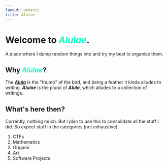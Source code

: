 ```yaml
---
layout: generic
title: Alulae
---
```


# Welcome to <span style="color:rgb(1, 253, 199)">_Alulae_</span>.

<div id="hewwo...">
<script type="module">

import * as THREE from 'https://cdn.skypack.dev/three@0.135.0';
import { OrbitControls } from 'https://cdn.skypack.dev/three@0.135.0/examples/jsm/controls/OrbitControls.js';
import { EffectComposer } from 'https://cdn.skypack.dev/three@0.135.0/examples/jsm/postprocessing/EffectComposer.js';
import { RenderPass } from 'https://cdn.skypack.dev/three@0.135.0/examples/jsm/postprocessing/RenderPass.js';
import { FilmPass } from "https://cdn.skypack.dev/three@0.135.0/examples/jsm/postprocessing/FilmPass.js"

THREE.Cache.enabled = true;

const params = {
    bloomStrength: 2.7,
    bloomThreshold: 0.9,
    bloomRadius: 0.72,

    focus: 190,
    aperture: 3.5,
    maxblur: 0.004,
    
    noiseIntensity: 0.5, 
    scanlinesIntensity: 0.1, 
    scanlinesCount: 600
};

const W = document.getElementById("hewwo...").clientWidth;
const R = 0.2;
const H = Math.max(W * R, 200);
    
const renderer = new THREE.WebGLRenderer({alpha: true});
renderer.setClearColor( 0xffffff, 0);
renderer.setSize( W,H );
renderer.antialias = true;
if (W < 1080) {renderer.setPixelRatio(Math.floor(1080/W)+1);}
document.getElementById("hewwo...").appendChild( renderer.domElement );

const camera = new THREE.PerspectiveCamera(20, W/H, 1, 1000000);
camera.position.set(0, 0, 500);

const scene = new THREE.Scene();

const loader = new THREE.CubeTextureLoader();
const texture = loader.load([
    '/assets/img/index-heart/texture.jpg',
    '/assets/img/index-heart/texture.jpg',
    '/assets/img/index-heart/texture.jpg',
    '/assets/img/index-heart/texture.jpg',
    '/assets/img/index-heart/texture.jpg',
    '/assets/img/index-heart/texture.jpg',
  ]);
texture.mapping = THREE.CubeRefractionMapping;
const materialr = new THREE.MeshBasicMaterial(
    {
        color: 0xbb0000,
        envMap: texture,
        opacity: 0.7,
        transparent: true, 
        refractionRatio: 0.9,
        blending: THREE.AdditiveBlending,
    });
const materialg = new THREE.MeshBasicMaterial(
    {
        color: 0x00ff00,
        envMap: texture,
        opacity: 0.7,
        transparent: true, 
        refractionRatio: 0.9-0.005,
        blending: THREE.AdditiveBlending,
    });
const materialb = new THREE.MeshBasicMaterial(
    {
        color: 0x0000ee,
        envMap: texture,
        opacity: 0.7,
        transparent: true, 
        refractionRatio: 0.9-0.01,
        blending: THREE.AdditiveBlending,
    });

const materialm = new THREE.MeshBasicMaterial(
    {
        color: 0xf70073,
        opacity: 0.3,
        transparent: true, 
        blending: THREE.AdditiveBlending,
    });

var heartShape = new THREE.Shape();
heartShape.moveTo( 25, 25 );
heartShape.bezierCurveTo( 25, 25, 20, 0, 0, 0);
heartShape.bezierCurveTo( - 30, 0, - 30, 35, - 30, 35 );
heartShape.bezierCurveTo( - 30, 55, - 10, 77, 25, 95 );
heartShape.bezierCurveTo( 60, 77, 80, 55, 80, 35 );
heartShape.bezierCurveTo( 80, 35, 80, 0, 50, 0 );
heartShape.bezierCurveTo( 35, 0, 25, 25, 25, 25 );

const geometry = new THREE.ExtrudeGeometry(heartShape, 
    {   
        depth: 0, 
        bevelEnabled: true, 
        bevelSegments: 3, 
        bevelOffset: -5,
        bevelSize: 20, 
        bevelThickness: 20,
        curveSegments: 3,
    });

geometry.center();
geometry.position = new THREE.Vector3(0,0,0);
geometry.rotateX(Math.PI);
const heartr = new THREE.Mesh(geometry, materialr);
const heartb = new THREE.Mesh(heartr.geometry, materialg);
const heartg = new THREE.Mesh(heartr.geometry, materialb);
const heartm = new THREE.Mesh(heartr.geometry, materialm);
const heart1 = new THREE.Group();
heart1.add(heartr); heart1.add(heartg); heart1.add(heartb); heart1.add(heartm);

scene.add(heart1);

const controls = new OrbitControls(camera, renderer.domElement);
controls.enableZoom = false;
controls.enablePan = false;

const renderScene = new RenderPass( scene, camera );

const filmPass = new FilmPass(params.noiseIntensity, params.scanlinesIntensity, params.scanlinesCount, false);

const composer = new EffectComposer( renderer );
composer.addPass( renderScene );
composer.addPass( filmPass );


function clamp(num, min, max) {return Math.min(Math.max(num, min), max);}
function frac(x) {return x - Math.floor(x);}
function rand(x, seed) {return frac(seed * Math.sin(Math.floor(x)))}
function spline(x) {return Math.pow((2*x + 1) * (1 - x) * (1 - x), 2);}
function bumps0(x, seed) {return rand(x, 29734492) * spline(frac(x)) + rand(x+1, 29734492) * spline(frac(-x-1));}
function bumps1(x) {return Math.pow(Math.min(1, 1.4*bumps0(x, 29734492)), 20);}
function bumps2(x, seed) {return Math.pow(clamp(1.3*(bumps0(x, seed) * Math.sin(x * Math.PI)), -1, 1), 3);}

const p1 = heart1.position.clone();

var x = 0;
function animate() {
    requestAnimationFrame(animate);

    x += 0.01;

    heart1.rotation.y  = bumps2(x*2, 9123482);

    var shake1 = new THREE.Vector3(
        bumps2(x*7+0.1, 1820), 
        bumps2(x*8+0.4, 12983), 
        bumps2(x*9+0.3, 10278));
    shake1.multiplyScalar(10);
    shake1.add(p1);
    heart1.position.copy(shake1);

    filmPass.uniforms.sCount.value = 600 + 200*bumps2(x*8, 12081);

    composer.render(scene, camera);
};

animate();
    
function onWindowResize() {
    let W = document.getElementById("hewwo...").clientWidth;
	let H = Math.max(W * R, 200);
    camera.aspect = W/H;
    camera.updateProjectionMatrix();
    renderer.setSize( W, H );
    if (W < 1080) {renderer.setPixelRatio(Math.floor(1080/W)+1);}
}
window.addEventListener( 'resize', onWindowResize );
document.onload = onWindowResize;

</script>
</div>

A place where I dump random things into and try my best to organise them.

## Why <span style="color:rgb(1, 253, 199)">_Alulae_</span>?

The **_[Alula](https://en.wikipedia.org/wiki/Alula)_** is the "thumb" of the bird, and being a feather it kinda alludes to writing. **_Alulae_** is the plural of **_Alula_**, which alludes to a collection of writings.

## What's here then?

Currently, nothing much. But I plan to use this to consolidate all the stuff I did. So expect stuff in the categories (not exhaustive):

1. CTFs
2. Mathematics
3. Origami
4. Art
5. Software Projects
